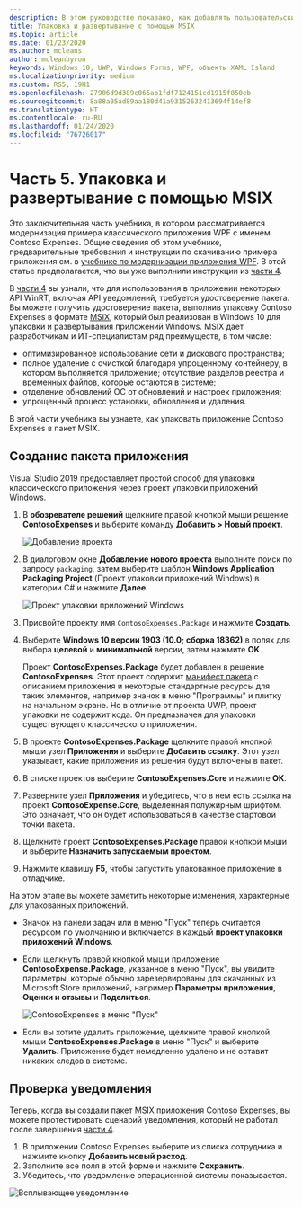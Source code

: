 ```yaml
---
description: В этом руководстве показано, как добавлять пользовательские интерфейсы XAML UWP, создавать MSIX-пакеты и включать другие актуальные компоненты в приложения WPF.
title: Упаковка и развертывание с помощью MSIX
ms.topic: article
ms.date: 01/23/2020
ms.author: mcleans
author: mcleanbyron
keywords: Windows 10, UWP, Windows Forms, WPF, объекты XAML Island
ms.localizationpriority: medium
ms.custom: RS5, 19H1
ms.openlocfilehash: 27906d9d389c065ab1fdf7124151cd1915f850eb
ms.sourcegitcommit: 8a88a05ad89aa180d41a93152632413694f14ef8
ms.translationtype: HT
ms.contentlocale: ru-RU
ms.lasthandoff: 01/24/2020
ms.locfileid: "76726017"
---
```

# <a name="part-5-package-and-deploy-with-msix"></a>Часть 5. Упаковка и развертывание с помощью MSIX

Это заключительная часть учебника, в котором рассматривается модернизация примера классического приложения WPF с именем Contoso Expenses. Общие сведения об этом учебнике, предварительные требования и инструкции по скачиванию примера приложения см. в [учебнике по модернизации приложения WPF](modernize-wpf-tutorial.md). В этой статье предполагается, что вы уже выполнили инструкции из [части 4](modernize-wpf-tutorial-4.md).

В [части 4](modernize-wpf-tutorial-4.md) вы узнали, что для использования в приложении некоторых API WinRT, включая API уведомлений, требуется удостоверение пакета. Вы можете получить удостоверение пакета, выполнив упаковку Contoso Expenses в формате [MSIX](https://docs.microsoft.com/windows/msix), который был реализован в Windows 10 для упаковки и развертывания приложений Windows. MSIX дает разработчикам и ИТ-специалистам ряд преимуществ, в том числе:

- оптимизированное использование сети и дискового пространства;
- полное удаление с очисткой благодаря упрощенному контейнеру, в котором выполняется приложение; отсутствие разделов реестра и временных файлов, которые остаются в системе;
- отделение обновлений ОС от обновлений и настроек приложения;
- упрощенный процесс установки, обновления и удаления.

В этой части учебника вы узнаете, как упаковать приложение Contoso Expenses в пакет MSIX.

## <a name="package-the-application"></a>Создание пакета приложения

Visual Studio 2019 предоставляет простой способ для упаковки классического приложения через проект упаковки приложений Windows. 

1. В **обозревателе решений** щелкните правой кнопкой мыши решение **ContosoExpenses** и выберите команду **Добавить > Новый проект**.

    ![Добавление проекта](images/wpf-modernize-tutorial/AddNewProject.png)

3. В диалоговом окне **Добавление нового проекта** выполните поиск по запросу `packaging`, затем выберите шаблон **Windows Application Packaging Project** (Проект упаковки приложений Windows) в категории C# и нажмите **Далее**.

    ![Проект упаковки приложений Windows](images/wpf-modernize-tutorial/WAP.png)

4. Присвойте проекту имя `ContosoExpenses.Package` и нажмите **Создать**.

5. Выберите **Windows 10 версии 1903 (10.0; сборка 18362)** в полях для выбора **целевой** и **минимальной** версии, затем нажмите **OK**.

    Проект **ContosoExpenses.Package** будет добавлен в решение **ContosoExpenses**. Этот проект содержит [манифест пакета](https://docs.microsoft.com/uwp/schemas/appxpackage/uapmanifestschema/schema-root) с описанием приложения и некоторые стандартные ресурсы для таких элементов, например значок в меню "Программы" и плитку на начальном экране. Но в отличие от проекта UWP, проект упаковки не содержит кода. Он предназначен для упаковки существующего классического приложения.

6. В проекте **ContosoExpenses.Package** щелкните правой кнопкой мыши узел **Приложения** и выберите **Добавить ссылку**. Этот узел указывает, какие приложения из решения будут включены в пакет.

6. В списке проектов выберите **ContosoExpenses.Core** и нажмите **OK**.

7. Разверните узел **Приложения** и убедитесь, что в нем есть ссылка на проект **ContosoExpense.Core**, выделенная полужирным шрифтом. Это означает, что он будет использоваться в качестве стартовой точки пакета.

8. Щелкните проект **ContosoExpenses.Package** правой кнопкой мыши и выберите **Назначить запускаемым проектом**.

9. Нажмите клавишу **F5**, чтобы запустить упакованное приложение в отладчике.

На этом этапе вы можете заметить некоторые изменения, характерные для упакованных приложений.

- Значок на панели задач или в меню "Пуск" теперь считается ресурсом по умолчанию и включается в каждый **проект упаковки приложений Windows**.
- Если щелкнуть правой кнопкой мыши приложение **ContosoExpense.Package**, указанное в меню "Пуск", вы увидите параметры, которые обычно зарезервированы для скачанных из Microsoft Store приложений, например **Параметры приложения**, **Оценки и отзывы** и **Поделиться**.

    ![ContosoExpenses в меню "Пуск"](images/wpf-modernize-tutorial/StartMenu.png)

- Если вы хотите удалить приложение, щелкните правой кнопкой мыши **ContosoExpenses.Package** в меню "Пуск" и выберите **Удалить**. Приложение будет немедленно удалено и не оставит никаких следов в системе.

## <a name="test-the-notification"></a>Проверка уведомления

Теперь, когда вы создали пакет MSIX приложения Contoso Expenses, вы можете протестировать сценарий уведомления, который не работал после завершения [части 4](modernize-wpf-tutorial-4.md).

1. В приложении Contoso Expenses выберите из списка сотрудника и нажмите кнопку **Добавить новый расход**.
2. Заполните все поля в этой форме и нажмите **Сохранить**.
3. Убедитесь, что уведомление операционной системы показывается.

![Всплывающее уведомление](images/wpf-modernize-tutorial/ToastNotification.png)
